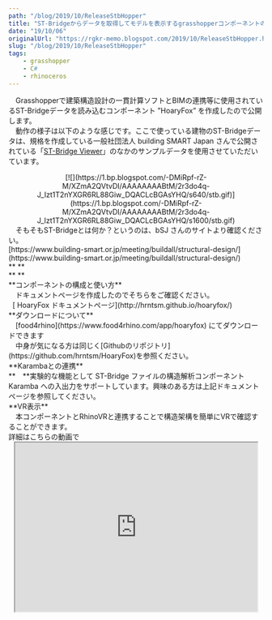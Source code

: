 ```yaml
---
path: "/blog/2019/10/ReleaseStbHopper"
title: "ST-Bridgeからデータを取得してモデルを表示するgrasshopperコンポーネントの公開"
date: "19/10/06"
originalUrl: "https://rgkr-memo.blogspot.com/2019/10/ReleaseStbHopper.html"
slug: "/blog/2019/10/ReleaseStbHopper"
tags:
    - grasshopper
    - C#
    - rhinoceros
---
```

　Grasshopperで建築構造設計の一貫計算ソフトとBIMの連携等に使用されているST-Bridgeデータを読み込むコンポーネント ”HoaryFox” を作成したので公開します。  
　動作の様子は以下のような感じです。ここで使っている建物のST-Bridgeデータは、規格を作成している一般社団法人 building SMART Japan さんで公開されている「[ST-Bridge Viewer](https://www.building-smart.or.jp/old/download/files/20171030_st.zip)」のなかのサンプルデータを使用させていただいています。  

<div class="separator" style="clear: both; text-align: center;">[![](https://1.bp.blogspot.com/-DMiRpf-rZ-M/XZmA2QVtvDI/AAAAAAAABtM/2r3do4q-J_Izt1T2nYXGR6RL88Giw_DQACLcBGAsYHQ/s640/stb.gif)](https://1.bp.blogspot.com/-DMiRpf-rZ-M/XZmA2QVtvDI/AAAAAAAABtM/2r3do4q-J_Izt1T2nYXGR6RL88Giw_DQACLcBGAsYHQ/s1600/stb.gif)</div><div class="separator" style="clear: both; text-align: center;">  
</div>  
　そもそもST-Bridgeとは何か？というのは、bSJ さんのサイトより確認ください。  
<div>[https://www.building-smart.or.jp/meeting/buildall/structural-design/](https://www.building-smart.or.jp/meeting/buildall/structural-design/)</div><div><div>**  
**</div><div>**  
**</div><div>**コンポーネントの構成と使い方**</div><div>　ドキュメントページを作成したのでそちらをご確認ください。</div><div>  [ HoaryFox ドキュメントページ](http://hrntsm.github.io/hoaryfox/)</div><div><div><div>  
</div><div>**ダウンロードについて**</div><div>　[food4rhino](https://www.food4rhino.com/app/hoaryfox) にてダウンロードできます</div><div>　中身が気になる方は同じく[Githubのリポジトリ](https://github.com/hrntsm/HoaryFox)を参照ください。</div><div>  
</div><div>**Karambaとの連携**</div><div>**　**実験的な機能として ST-Bridge ファイルの構造解析コンポーネント Karamba への入出力をサポートしています。興味のある方は上記ドキュメントページを参照してください。</div><div>  
</div><div>**VR表示**</div><div>　本コンポーネントとRhinoVRと連携することで構造架構を簡単にVRで確認することができます。</div><div>詳細はこちらの動画で<div class="separator" style="clear: both; text-align: center;"><iframe allowfullscreen="" class="BLOG_video_class" height="334" src="https://www.youtube.com/embed/v0ofu_adMIg" width="479" youtube-src-id="v0ofu_adMIg"></iframe></div>  
</div></div></div></div>